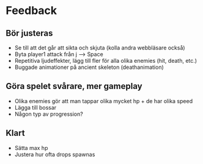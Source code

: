 # Feedback

## Bör justeras
* Se till att det går att sikta och skjuta (kolla andra webbläsare också)
* Byta player1 attack från j --> Space
* Repetitiva ljudeffekter, lägg till fler för alla olika enemies (hit, death, etc.)
* Buggade animationer på ancient skeleton (deathanimation)


## Göra spelet svårare, mer gameplay
* Olika enemies gör att man tappar olika mycket hp + de har olika speed
* Lägga till bossar
* Någon typ av progression?


## Klart
* Sätta max hp
* Justera hur ofta drops spawnas